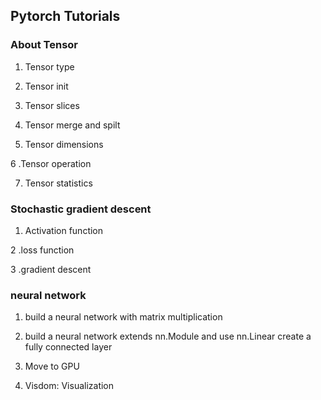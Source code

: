 ## Pytorch Tutorials

### About Tensor
1. Tensor type

2. Tensor init

3. Tensor slices

4. Tensor merge and spilt

5. Tensor dimensions

6 .Tensor operation

7. Tensor statistics

### Stochastic gradient descent

1. Activation function

2 .loss function

3 .gradient descent

### neural network

1. build a neural network with matrix multiplication

1. build a neural network extends nn.Module and use nn.Linear create a fully connected layer

2. Move to GPU

3. Visdom: Visualization